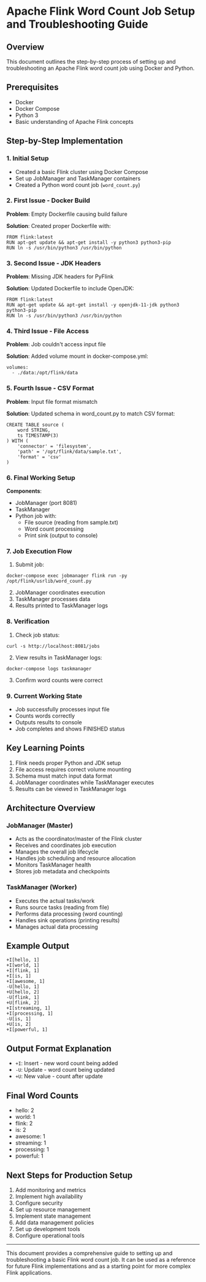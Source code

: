 # Apache Flink Word Count Job Setup and Troubleshooting Guide

## Overview
This document outlines the step-by-step process of setting up and troubleshooting an Apache Flink word count job using Docker and Python.

## Prerequisites
- Docker
- Docker Compose
- Python 3
- Basic understanding of Apache Flink concepts

## Step-by-Step Implementation

### 1. Initial Setup
- Created a basic Flink cluster using Docker Compose
- Set up JobManager and TaskManager containers
- Created a Python word count job (`word_count.py`)

### 2. First Issue - Docker Build
**Problem**: Empty Dockerfile causing build failure

**Solution**: Created proper Dockerfile with:
```
FROM flink:latest
RUN apt-get update && apt-get install -y python3 python3-pip
RUN ln -s /usr/bin/python3 /usr/bin/python
```

### 3. Second Issue - JDK Headers
**Problem**: Missing JDK headers for PyFlink

**Solution**: Updated Dockerfile to include OpenJDK:
```
FROM flink:latest
RUN apt-get update && apt-get install -y openjdk-11-jdk python3 python3-pip
RUN ln -s /usr/bin/python3 /usr/bin/python
```

### 4. Third Issue - File Access
**Problem**: Job couldn't access input file

**Solution**: Added volume mount in docker-compose.yml:
```
volumes:
  - ./data:/opt/flink/data
```

### 5. Fourth Issue - CSV Format
**Problem**: Input file format mismatch

**Solution**: Updated schema in word_count.py to match CSV format:
```
CREATE TABLE source (
    word STRING,
    ts TIMESTAMP(3)
) WITH (
    'connector' = 'filesystem',
    'path' = '/opt/flink/data/sample.txt',
    'format' = 'csv'
)
```

### 6. Final Working Setup
**Components**:
- JobManager (port 8081)
- TaskManager
- Python job with:
  - File source (reading from sample.txt)
  - Word count processing
  - Print sink (output to console)

### 7. Job Execution Flow
1. Submit job:
```
docker-compose exec jobmanager flink run -py /opt/flink/usrlib/word_count.py
```
2. JobManager coordinates execution
3. TaskManager processes data
4. Results printed to TaskManager logs

### 8. Verification
1. Check job status:
```
curl -s http://localhost:8081/jobs
```
2. View results in TaskManager logs:
```
docker-compose logs taskmanager
```
3. Confirm word counts were correct

### 9. Current Working State
- Job successfully processes input file
- Counts words correctly
- Outputs results to console
- Job completes and shows FINISHED status

## Key Learning Points
1. Flink needs proper Python and JDK setup
2. File access requires correct volume mounting
3. Schema must match input data format
4. JobManager coordinates while TaskManager executes
5. Results can be viewed in TaskManager logs

## Architecture Overview
### JobManager (Master)
- Acts as the coordinator/master of the Flink cluster
- Receives and coordinates job execution
- Manages the overall job lifecycle
- Handles job scheduling and resource allocation
- Monitors TaskManager health
- Stores job metadata and checkpoints

### TaskManager (Worker)
- Executes the actual tasks/work
- Runs source tasks (reading from file)
- Performs data processing (word counting)
- Handles sink operations (printing results)
- Manages actual data processing

## Example Output
```
+I[hello, 1]
+I[world, 1]
+I[flink, 1]
+I[is, 1]
+I[awesome, 1]
-U[hello, 1]
+U[hello, 2]
-U[flink, 1]
+U[flink, 2]
+I[streaming, 1]
+I[processing, 1]
-U[is, 1]
+U[is, 2]
+I[powerful, 1]
```

## Output Format Explanation
- `+I`: Insert - new word count being added
- `-U`: Update - word count being updated
- `+U`: New value - count after update

## Final Word Counts
- hello: 2
- world: 1
- flink: 2
- is: 2
- awesome: 1
- streaming: 1
- processing: 1
- powerful: 1

## Next Steps for Production Setup
1. Add monitoring and metrics
2. Implement high availability
3. Configure security
4. Set up resource management
5. Implement state management
6. Add data management policies
7. Set up development tools
8. Configure operational tools

---

This document provides a comprehensive guide to setting up and troubleshooting a basic Flink word count job. It can be used as a reference for future Flink implementations and as a starting point for more complex Flink applications. 